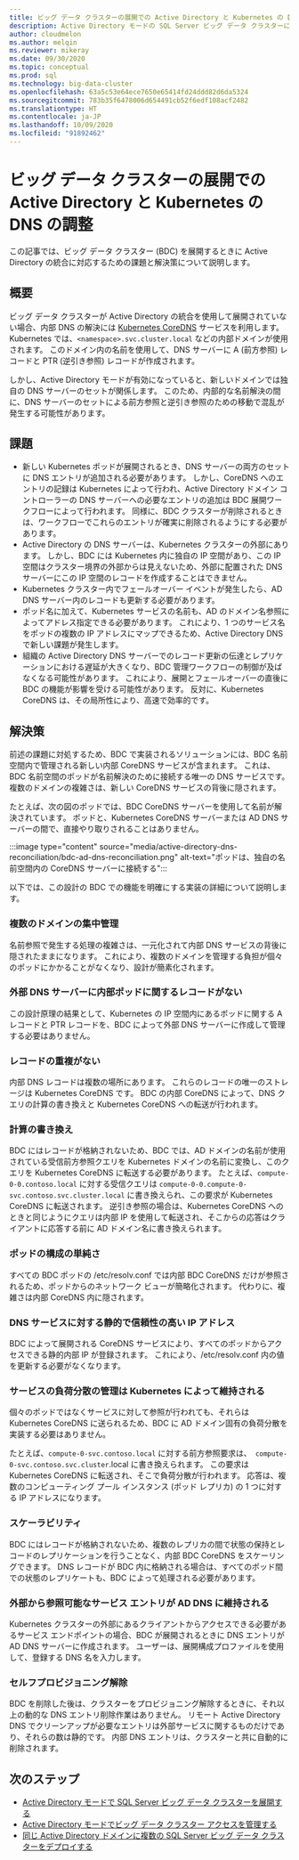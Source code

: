```yaml
---
title: ビッグ データ クラスターの展開での Active Directory と Kubernetes の DNS の調整
description: Active Directory モードの SQL Server ビッグ データ クラスターに対する DNS の調整を構成する
author: cloudmelon
ms.author: melqin
ms.reviewer: mikeray
ms.date: 09/30/2020
ms.topic: conceptual
ms.prod: sql
ms.technology: big-data-cluster
ms.openlocfilehash: 63a5c53e64ece7650e65414fd24ddd82d6da5324
ms.sourcegitcommit: 783b35f6478006d654491cb52f6edf108acf2482
ms.translationtype: HT
ms.contentlocale: ja-JP
ms.lasthandoff: 10/09/2020
ms.locfileid: "91892462"
---
```

# <a name="active-directory-and-kubernetes-dns-reconciliation-in-big-data-clusters-deployments"></a>ビッグ データ クラスターの展開での Active Directory と Kubernetes の DNS の調整

この記事では、ビッグ データ クラスター (BDC) を展開するときに Active Directory の統合に対応するための課題と解決策について説明します。

## <a name="overview"></a>概要

ビッグ データ クラスターが Active Directory の統合を使用して展開されていない場合、内部 DNS の解決には [Kubernetes CoreDNS](https://kubernetes.io/docs/tasks/administer-cluster/coredns/) サービスを利用します。 Kubernetes では、`<namespace>.svc.cluster.local` などの内部ドメインが使用されます。 このドメイン内の名前を使用して、DNS サーバーに A (前方参照) レコードと PTR (逆引き参照) レコードが作成されます。

しかし、Active Directory モードが有効になっていると、新しいドメインでは独自の DNS サーバーのセットが関係します。 このため、内部的な名前解決の間に、DNS サーバーのセットによる前方参照と逆引き参照のための移動で混乱が発生する可能性があります。

## <a name="challenges"></a>課題

* 新しい Kubernetes ポッドが展開されるとき、DNS サーバーの両方のセットに DNS エントリが追加される必要があります。 しかし、CoreDNS へのエントリの記録は Kubernetes によって行われ、Active Directory ドメイン コントローラーの DNS サーバーへの必要なエントリの追加は BDC 展開ワークフローによって行われます。 同様に、BDC クラスターが削除されるときは、ワークフローでこれらのエントリが確実に削除されるようにする必要があります。
* Active Directory の DNS サーバーは、Kubernetes クラスターの外部にあります。 しかし、BDC には Kubernetes 内に独自の IP 空間があり、この IP 空間はクラスター境界の外部からは見えないため、外部に配置された DNS サーバーにこの IP 空間のレコードを作成することはできません。
* Kubernetes クラスター内でフェールオーバー イベントが発生したら、AD DNS サーバー内のレコードも更新する必要があります。
* ポッド名に加えて、Kubernetes サービスの名前も、AD のドメイン名参照によってアドレス指定できる必要があります。 これにより、1 つのサービス名をポッドの複数の IP アドレスにマップできるため、Active Directory DNS で新しい課題が発生します。
* 組織の Active Directory DNS サーバーでのレコード更新の伝達とレプリケーションにおける遅延が大きくなり、BDC 管理ワークフローの制御が及ばなくなる可能性があります。 これにより、展開とフェールオーバーの直後に BDC の機能が影響を受ける可能性があります。 反対に、Kubernetes CoreDNS は、その局所性により、高速で効率的です。

## <a name="solution"></a>解決策

前述の課題に対処するため、BDC で実装されるソリューションには、BDC 名前空間内で管理される新しい内部 CoreDNS サービスが含まれます。 これは、BDC 名前空間のポッドが名前解決のために接続する唯一の DNS サービスです。 複数のドメインの複雑さは、新しい CoreDNS サービスの背後に隠されます。

たとえば、次の図のポッドでは、BDC CoreDNS サーバーを使用して名前が解決されています。 ポッドと、Kubernetes CoreDNS サーバーまたは AD DNS サーバーの間で、直接やり取りされることはありません。 

:::image type="content" source="media/active-directory-dns-reconciliation/bdc-ad-dns-reconciliation.png" alt-text="ポッドは、独自の名前空間内の CoreDNS サーバーに接続する":::

以下では、この設計の BDC での機能を明確にする実装の詳細について説明します。

### <a name="centralized-management-of-multiple-domains"></a>複数のドメインの集中管理

名前参照で発生する処理の複雑さは、一元化されて内部 DNS サービスの背後に隠されたままになります。 これにより、複数のドメインを管理する負担が個々のポッドにかかることがなくなり、設計が簡素化されます。

### <a name="no-records-for-internal-pods-in-external-dns-servers"></a>外部 DNS サーバーに内部ポッドに関するレコードがない

この設計原理の結果として、Kubernetes の IP 空間内にあるポッドに関する A レコードと PTR レコードを、BDC によって外部 DNS サーバーに作成して管理する必要はありません。

### <a name="no-duplication-of-records"></a>レコードの重複がない

内部 DNS レコードは複数の場所にあります。 これらのレコードの唯一のストレージは Kubernetes CoreDNS です。 BDC の内部 CoreDNS によって、DNS クエリの計算の書き換えと Kubernetes CoreDNS への転送が行われます。

### <a name="computational-rewriting"></a>計算の書き換え

BDC にはレコードが格納されないため、BDC では、AD ドメインの名前が使用されている受信前方参照クエリを Kubernetes ドメインの名前に変換し、このクエリを Kubernetes CoreDNS に転送する必要があります。
たとえば、`compute-0-0.contoso.local` に対する受信クエリは `compute-0-0.compute-0-svc.contoso.svc.cluster.local` に書き換えられ、この要求が Kubernetes CoreDNS に転送されます。
逆引き参照の場合は、Kubernetes CoreDNS へのときと同じようにクエリは内部 IP を使用して転送され、そこからの応答はクライアントに応答する前に AD ドメイン名に書き換えられます。

### <a name="simplicity-in-pod-configurations"></a>ポッドの構成の単純さ

すべての BDC ポッドの /etc/resolv.conf では内部 BDC CoreDNS だけが参照されるため、ポッドからのネットワーク ビューが簡略化されます。 代わりに、複雑さは内部 CoreDNS 内に隠されます。

### <a name="static-and-reliable-ip-address-for-dns-service"></a>DNS サービスに対する静的で信頼性の高い IP アドレス

BDC によって展開される CoreDNS サービスにより、すべてのポッドからアクセスできる静的内部 IP が登録されます。 これにより、/etc/resolv.conf 内の値を更新する必要がなくなります。

### <a name="service-load-balance-management-is-retained-by-kubernetes"></a>サービスの負荷分散の管理は Kubernetes によって維持される

個々のポッドではなくサービスに対して参照が行われても、それらは Kubernetes CoreDNS に送られるため、BDC に AD ドメイン固有の負荷分散を実装する必要はありません。

たとえば、`compute-0-svc.contoso.local` に対する前方参照要求は、` compute-0-svc.contoso.svc.cluster`.local に書き換えられます。 この要求は Kubernetes CoreDNS に転送され、そこで負荷分散が行われます。 応答は、複数のコンピューティング プール インスタンス (ポッド レプリカ) の 1 つに対する IP アドレスになります。

### <a name="scalability"></a>スケーラビリティ

BDC にはレコードが格納されないため、複数のレプリカの間で状態の保持とレコードのレプリケーションを行うことなく、内部 BDC CoreDNS をスケーリングできます。 DNS レコードが BDC 内に格納される場合は、すべてのポッド間での状態のレプリケートも、BDC によって処理される必要があります。

### <a name="externally-visible-service-entries-stay-in-ad-dns"></a>外部から参照可能なサービス エントリが AD DNS に維持される

Kubernetes クラスターの外部にあるクライアントからアクセスできる必要があるサービス エンドポイントの場合、BDC が展開されるときに DNS エントリが AD DNS サーバーに作成されます。 ユーザーは、展開構成プロファイルを使用して、登録する DNS 名を入力します。

### <a name="self-deprovisioning"></a>セルフプロビジョニング解除

BDC を削除した後は、クラスターをプロビジョニング解除するときに、それ以上の動的な DNS エントリ削除作業はありません。 リモート Active Directory DNS でクリーンアップが必要なエントリは外部サービスに関するものだけであり、それらの数は静的です。 内部 DNS エントリは、クラスターと共に自動的に削除されます。

## <a name="next-steps"></a>次のステップ

- [Active Directory モードで SQL Server ビッグ データ クラスターを展開する](active-directory-deploy.md)
- [Active Directory モードでビッグ データ クラスター アクセスを管理する](active-directory-objects.md)
- [同じ Active Directory ドメインに複数の SQL Server ビッグ データ クラスターをデプロイする](active-directory-deployment-background.md)
